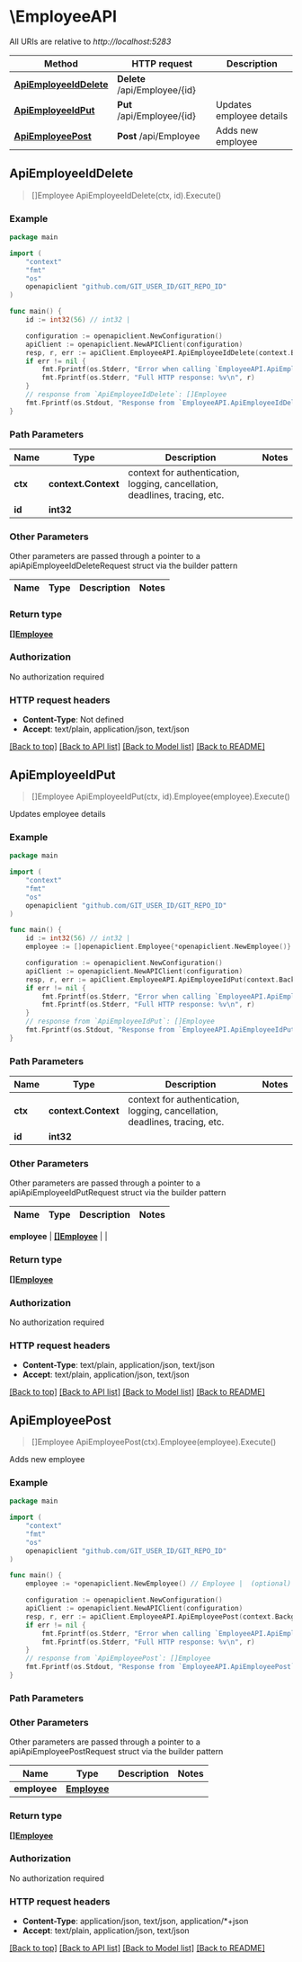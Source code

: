 # \EmployeeAPI

All URIs are relative to *http://localhost:5283*

Method | HTTP request | Description
------------- | ------------- | -------------
[**ApiEmployeeIdDelete**](EmployeeAPI.md#ApiEmployeeIdDelete) | **Delete** /api/Employee/{id} | 
[**ApiEmployeeIdPut**](EmployeeAPI.md#ApiEmployeeIdPut) | **Put** /api/Employee/{id} | Updates employee details
[**ApiEmployeePost**](EmployeeAPI.md#ApiEmployeePost) | **Post** /api/Employee | Adds new employee



## ApiEmployeeIdDelete

> []Employee ApiEmployeeIdDelete(ctx, id).Execute()



### Example

```go
package main

import (
    "context"
    "fmt"
    "os"
    openapiclient "github.com/GIT_USER_ID/GIT_REPO_ID"
)

func main() {
    id := int32(56) // int32 | 

    configuration := openapiclient.NewConfiguration()
    apiClient := openapiclient.NewAPIClient(configuration)
    resp, r, err := apiClient.EmployeeAPI.ApiEmployeeIdDelete(context.Background(), id).Execute()
    if err != nil {
        fmt.Fprintf(os.Stderr, "Error when calling `EmployeeAPI.ApiEmployeeIdDelete``: %v\n", err)
        fmt.Fprintf(os.Stderr, "Full HTTP response: %v\n", r)
    }
    // response from `ApiEmployeeIdDelete`: []Employee
    fmt.Fprintf(os.Stdout, "Response from `EmployeeAPI.ApiEmployeeIdDelete`: %v\n", resp)
}
```

### Path Parameters


Name | Type | Description  | Notes
------------- | ------------- | ------------- | -------------
**ctx** | **context.Context** | context for authentication, logging, cancellation, deadlines, tracing, etc.
**id** | **int32** |  | 

### Other Parameters

Other parameters are passed through a pointer to a apiApiEmployeeIdDeleteRequest struct via the builder pattern


Name | Type | Description  | Notes
------------- | ------------- | ------------- | -------------


### Return type

[**[]Employee**](Employee.md)

### Authorization

No authorization required

### HTTP request headers

- **Content-Type**: Not defined
- **Accept**: text/plain, application/json, text/json

[[Back to top]](#) [[Back to API list]](../README.md#documentation-for-api-endpoints)
[[Back to Model list]](../README.md#documentation-for-models)
[[Back to README]](../README.md)


## ApiEmployeeIdPut

> []Employee ApiEmployeeIdPut(ctx, id).Employee(employee).Execute()

Updates employee details

### Example

```go
package main

import (
    "context"
    "fmt"
    "os"
    openapiclient "github.com/GIT_USER_ID/GIT_REPO_ID"
)

func main() {
    id := int32(56) // int32 | 
    employee := []openapiclient.Employee{*openapiclient.NewEmployee()} // []Employee |  (optional)

    configuration := openapiclient.NewConfiguration()
    apiClient := openapiclient.NewAPIClient(configuration)
    resp, r, err := apiClient.EmployeeAPI.ApiEmployeeIdPut(context.Background(), id).Employee(employee).Execute()
    if err != nil {
        fmt.Fprintf(os.Stderr, "Error when calling `EmployeeAPI.ApiEmployeeIdPut``: %v\n", err)
        fmt.Fprintf(os.Stderr, "Full HTTP response: %v\n", r)
    }
    // response from `ApiEmployeeIdPut`: []Employee
    fmt.Fprintf(os.Stdout, "Response from `EmployeeAPI.ApiEmployeeIdPut`: %v\n", resp)
}
```

### Path Parameters


Name | Type | Description  | Notes
------------- | ------------- | ------------- | -------------
**ctx** | **context.Context** | context for authentication, logging, cancellation, deadlines, tracing, etc.
**id** | **int32** |  | 

### Other Parameters

Other parameters are passed through a pointer to a apiApiEmployeeIdPutRequest struct via the builder pattern


Name | Type | Description  | Notes
------------- | ------------- | ------------- | -------------

 **employee** | [**[]Employee**](Employee.md) |  | 

### Return type

[**[]Employee**](Employee.md)

### Authorization

No authorization required

### HTTP request headers

- **Content-Type**: text/plain, application/json, text/json
- **Accept**: text/plain, application/json, text/json

[[Back to top]](#) [[Back to API list]](../README.md#documentation-for-api-endpoints)
[[Back to Model list]](../README.md#documentation-for-models)
[[Back to README]](../README.md)


## ApiEmployeePost

> []Employee ApiEmployeePost(ctx).Employee(employee).Execute()

Adds new employee

### Example

```go
package main

import (
    "context"
    "fmt"
    "os"
    openapiclient "github.com/GIT_USER_ID/GIT_REPO_ID"
)

func main() {
    employee := *openapiclient.NewEmployee() // Employee |  (optional)

    configuration := openapiclient.NewConfiguration()
    apiClient := openapiclient.NewAPIClient(configuration)
    resp, r, err := apiClient.EmployeeAPI.ApiEmployeePost(context.Background()).Employee(employee).Execute()
    if err != nil {
        fmt.Fprintf(os.Stderr, "Error when calling `EmployeeAPI.ApiEmployeePost``: %v\n", err)
        fmt.Fprintf(os.Stderr, "Full HTTP response: %v\n", r)
    }
    // response from `ApiEmployeePost`: []Employee
    fmt.Fprintf(os.Stdout, "Response from `EmployeeAPI.ApiEmployeePost`: %v\n", resp)
}
```

### Path Parameters



### Other Parameters

Other parameters are passed through a pointer to a apiApiEmployeePostRequest struct via the builder pattern


Name | Type | Description  | Notes
------------- | ------------- | ------------- | -------------
 **employee** | [**Employee**](Employee.md) |  | 

### Return type

[**[]Employee**](Employee.md)

### Authorization

No authorization required

### HTTP request headers

- **Content-Type**: application/json, text/json, application/*+json
- **Accept**: text/plain, application/json, text/json

[[Back to top]](#) [[Back to API list]](../README.md#documentation-for-api-endpoints)
[[Back to Model list]](../README.md#documentation-for-models)
[[Back to README]](../README.md)

